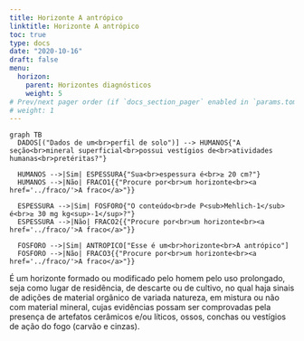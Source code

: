 ```yaml
---
title: Horizonte A antrópico
linktitle: Horizonte A antrópico
toc: true
type: docs
date: "2020-10-16"
draft: false
menu:
  horizon:
    parent: Horizontes diagnósticos
    weight: 5
# Prev/next pager order (if `docs_section_pager` enabled in `params.toml`)
# weight: 1
---
```


```mermaid
graph TB
  DADOS[("Dados de um<br>perfil de solo")] --> HUMANOS{"A seção<br>mineral superficial<br>possui vestígios de<br>atividades humanas<br>pretéritas?"}
  
  HUMANOS -->|Sim| ESPESSURA{"Sua<br>espessura é<br>≥ 20 cm?"}
  HUMANOS -->|Não| FRACO1{{"Procure por<br>um horizonte<br><a href='../fraco/'>A fraco</a>"}}
  
  ESPESSURA -->|Sim| FOSFORO{"O conteúdo<br>de P<sub>Mehlich-1</sub> é<br>≥ 30 mg kg<sup>-1</sup>?"}
  ESPESSURA -->|Não| FRACO2{{"Procure por<br>um horizonte<br><a href='../fraco/'>A fraco</a>"}}
  
  FOSFORO -->|Sim| ANTROPICO["Esse é um<br>horizonte<br>A antrópico"]
  FOSFORO -->|Não| FRACO3{{"Procure por<br>um horizonte<br><a href='../fraco/'>A fraco</a>"}}
```

É um horizonte formado ou modificado pelo homem pelo uso prolongado, seja como lugar de residência, de descarte ou de cultivo, no qual haja sinais de adições de material orgânico de variada natureza, em mistura ou não com material mineral, cujas evidências possam ser comprovadas pela presença de artefatos cerâmicos e/ou líticos, ossos, conchas ou vestígios de ação do fogo (carvão e cinzas).